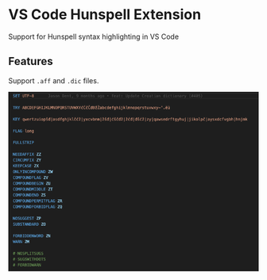 # VS Code Hunspell Extension

Support for Hunspell syntax highlighting in VS Code

## Features

Support `.aff` and `.dic` files.

![image](./images/screen-shot.png)
